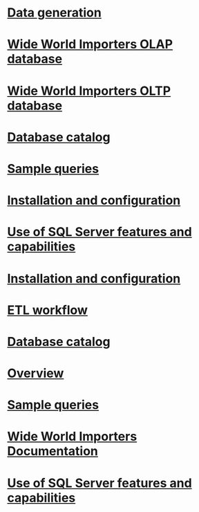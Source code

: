 # [Data generation](data-generation.md)
# [Wide World Importers OLAP database](wide-world-importers-olap-database.md)
# [Wide World Importers OLTP database](wide-world-importers-oltp-database.md)
# [Database catalog](database-catalog.md)
# [Sample queries](sample-queries.md)
# [Installation and configuration](installation-and-configuration.md)
# [Use of SQL Server features and capabilities](use-of-sql-server-features-and-capabilities.md)
# [Installation and configuration](installation-and-configuration.md)
# [ETL workflow](etl-workflow.md)
# [Database catalog](database-catalog.md)
# [Overview](overview.md)
# [Sample queries](sample-queries.md)
# [Wide World Importers Documentation](wide-world-importers-documentation.md)
# [Use of SQL Server features and capabilities](use-of-sql-server-features-and-capabilities.md)
